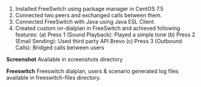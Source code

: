 1. Installed FreeSwitch using package manager in CentOS 7.5
2. Connected two peers and exchanged calls between them.
3. Connected FreeSwitch with Java using Java ESL Client.
4. Created custom ivr-dialplan in FreeSwitch and achieved following features:
   (a)	Press 1 (Sound Playback): Played a simple tone
   (b)	Press 2 (Email Sending): Used third party API Brevo
   (c)	Press 3 (Outbound Calls): Bridged calls between users



**Screenshot**
Available in screenshots directory

**Freeswitch**
Freeswitch dialplan, users & scenario generated log files available in freeswitch-files directory.